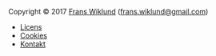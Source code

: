 Copyright &copy; 2017 [Frans Wiklund](http://studioreko.com) (frans.wiklund@gmail.com)

* [Licens](license)
* [Cookies](cookies)
* [Kontakt](contact)
